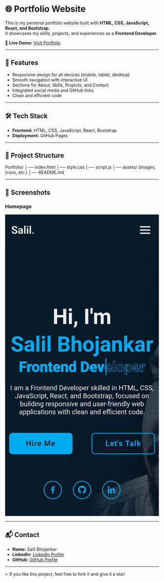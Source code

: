 # 🌐 Portfolio Website

This is my personal portfolio website built with **HTML, CSS, JavaScript, React, and Bootstrap**.  
It showcases my skills, projects, and experiences as a **Frontend Developer**.

🔗 **Live Demo:** [Visit Portfolio](https://salilbhojankar1.github.io/Portfolio/)

---

## 🚀 Features
- Responsive design for all devices (mobile, tablet, desktop)
- Smooth navigation with interactive UI
- Sections for About, Skills, Projects, and Contact
- Integrated social media and GitHub links
- Clean and efficient code

---

## 🛠️ Tech Stack
- **Frontend:** HTML, CSS, JavaScript, React, Bootstrap
- **Deployment:** GitHub Pages

---

## 📂 Project Structure
Portfolio/
│── index.html
│── style.css
│── script.js
│── assets/ (images, icons, etc.)
│── README.md

---

## 📸 Screenshots
### Homepage
![Portfolio Screenshot](Homescreenshot.jpg) <!-- Add a screenshot of your homepage -->

---

## 📬 Contact
- **Name:** Salil Bhojankar  
- **LinkedIn:** [LinkedIn Profile](https://www.linkedin.com)  
- **GitHub:** [GitHub Profile](https://github.com/salilbhojankar1)  

---

⭐ If you like this project, feel free to fork it and give it a star!
